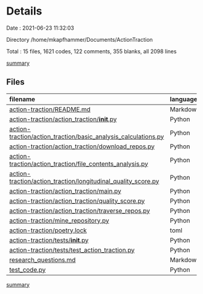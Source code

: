 # Details

Date : 2021-06-23 11:32:03

Directory /home/mkapfhammer/Documents/ActionTraction

Total : 15 files,  1621 codes, 122 comments, 355 blanks, all 2098 lines

[summary](results.md)

## Files
| filename | language | code | comment | blank | total |
| :--- | :--- | ---: | ---: | ---: | ---: |
| [action-traction/README.md](/action-traction/README.md) | Markdown | 2 | 0 | 1 | 3 |
| [action-traction/action_traction/__init__.py](/action-traction/action_traction/__init__.py) | Python | 1 | 0 | 1 | 2 |
| [action-traction/action_traction/basic_analysis_calculations.py](/action-traction/action_traction/basic_analysis_calculations.py) | Python | 241 | 11 | 59 | 311 |
| [action-traction/action_traction/download_repos.py](/action-traction/action_traction/download_repos.py) | Python | 17 | 3 | 6 | 26 |
| [action-traction/action_traction/file_contents_analysis.py](/action-traction/action_traction/file_contents_analysis.py) | Python | 231 | 42 | 71 | 344 |
| [action-traction/action_traction/longitudinal_quality_score.py](/action-traction/action_traction/longitudinal_quality_score.py) | Python | 0 | 0 | 1 | 1 |
| [action-traction/action_traction/main.py](/action-traction/action_traction/main.py) | Python | 25 | 10 | 11 | 46 |
| [action-traction/action_traction/quality_score.py](/action-traction/action_traction/quality_score.py) | Python | 262 | 5 | 59 | 326 |
| [action-traction/action_traction/traverse_repos.py](/action-traction/action_traction/traverse_repos.py) | Python | 77 | 1 | 16 | 94 |
| [action-traction/mine_repository.py](/action-traction/mine_repository.py) | Python | 26 | 4 | 9 | 39 |
| [action-traction/poetry.lock](/action-traction/poetry.lock) | toml | 531 | 0 | 49 | 580 |
| [action-traction/tests/__init__.py](/action-traction/tests/__init__.py) | Python | 0 | 0 | 1 | 1 |
| [action-traction/tests/test_action_traction.py](/action-traction/tests/test_action_traction.py) | Python | 103 | 32 | 35 | 170 |
| [research_questions.md](/research_questions.md) | Markdown | 27 | 0 | 21 | 48 |
| [test_code.py](/test_code.py) | Python | 78 | 14 | 15 | 107 |

[summary](results.md)